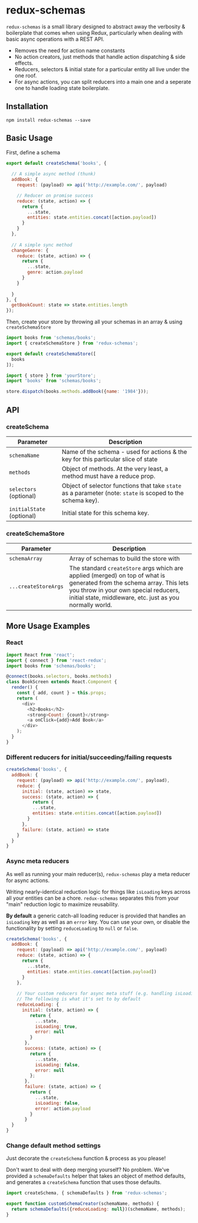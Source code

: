 # redux-schemas

`redux-schemas` is a small library designed to abstract away the verbosity & boilerplate that comes when using Redux, particularly when dealing with basic async operations with a REST API.

* Removes the need for action name constants
* No action creators, just methods that handle action dispatching & side effects.
* Reducers, selectors & initial state for a particular entity all live under the one roof.
* For async actions, you can split reducers into a main one and a seperate one to handle loading state boilerplate.


## Installation

`npm install redux-schemas --save`

## Basic Usage

First, define a schema
```javascript
export default createSchema('books', {
  
  // A simple async method (thunk)
  addBook: {  
    request: (payload) => api('http://example.com/', payload)

    // Reducer on promise success
    reduce: (state, action) => {
      return {
        ...state,
        entities: state.entities.concat([action.payload])
      }
    }
  },
  
  // A simple sync method
  changeGenre: { 
    reduce: (state, action) => {
      return {
        ...state,
        genre: action.payload
      }
    }
    
  }
}, {
  getBookCount: state => state.entities.length
});
```

Then, create your store by throwing all your schemas in an array & using `createSchemaStore`
```javascript
import books from 'schemas/books';
import { createSchemaStore } from 'redux-schemas';

export default createSchemaStore([
  books
]);

```

```javascript
import { store } from 'yourStore';
import 'books' from 'schemas/books';

store.dispatch(books.methods.addBook({name: '1984'}));
```
## API

### createSchema

| Parameter | Description |
| --- | --- |
| `schemaName` | Name of the schema - used for actions & the key for this particular slice of state |
| `methods` | Object of methods. At the very least, a method must have a reduce prop. |
| `selectors` (optional) | Object of selector functions that take `state` as a parameter (note: `state` is scoped to the schema key). |
| `initialState` (optional) | Initial state for this schema key. |

### createSchemaStore

| Parameter | Description |
| --- | --- |
| `schemaArray` | Array of schemas to build the store with |
| `...createStoreArgs` | The standard `createStore` args which are applied (merged) on top of what is generated from the schema array. This lets you throw in your own special reducers, initial state, middleware, etc. just as you normally world. |

## More Usage Examples

### React
```javascript
import React from 'react';
import { connect } from 'react-redux';
import books from 'schemas/books';

@connect(books.selectors, books.methods)
class BookScreen extends React.Component {
  render() {
    const { add, count } = this.props;
    return (
      <div>
        <h2>Books</h2>
        <strong>Count: {count}</strong>
        <a onClick={add}>Add Book</a>
      </div>
    );
  }
}
```

### Different reducers for initial/succeeding/failing requests
```javascript
createSchema('books', {
  addBook: {
    request: (payload) => api('http://example.com/', payload),  
    reduce: {
      initial: (state, action) => state,
      success: (state, action) => {
          return {
          ...state,
          entities: state.entities.concat([action.payload])
        }
      },
      failure: (state, action) => state
    }
  }
}
```

### Async meta reducers
As well as running your main reducer(s), `redux-schemas` play a meta reducer for async actions.

Writing nearly-identical reduction logic for things like `isLoading` keys across all your entities can be a chore. `redux-schemas` separates this from your "main" reduction logic to maximize reusability. 

**By default** a generic catch-all loading reducer is provided that handles an `isLoading` key as well as an `error` key. You can use your own, or disable the functionality by setting `reduceLoading` to `null` or `false`.
```javascript
createSchema('books', {
  addBook: {
    request: (payload) => api('http://example.com/', payload)  
    reduce: (state, action) => {
      return {
        ...state,
        entities: state.entities.concat([action.payload])
      }
    },
    
    // Your custom reducers for async meta stuff (e.g. handling isLoading or error props)
    // The following is what it's set to by default
    reduceLoading: {
      initial: (state, action) => {
         return {
           ...state,
           isLoading: true,
           error: null
         }
       },
       success: (state, action) => {
         return {
           ...state,
           isLoading: false,
           error: null
         };
       },
       failure: (state, action) => {
         return {
           ...state,
           isLoading: false,
           error: action.payload
         }
       }
  }
}
```

### Change default method settings
Just decorate the `createSchema` function & process as you please!

Don't want to deal with deep merging yourself? No problem. We've provided a `schemaDefaults` helper that takes an object of method defaults,
and generates a `createSchema` function that uses those defaults.
```javascript
import createSchema, { schemaDefaults } from 'redux-schemas';

export function customSchemaCreator(schemaName, methods) {
  return schemaDefaults({reduceLoading: null})(schemaName, methods);
}
```

